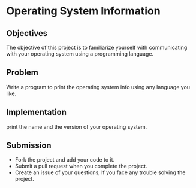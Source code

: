 # Operating System Information

## Objectives
The objective of this project is to familiarize yourself with communicating with your operating system using a programming language.

## Problem
Write a program to print the operating system info using any language you like.

## Implementation
print the name and the version of your operating system.

## Submission 
- Fork the project and add your code to it.
- Submit a pull request when you complete the project.
- Create an issue of your questions, If you face any trouble solving the project.


